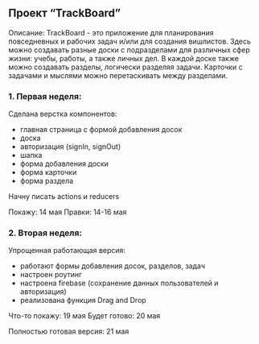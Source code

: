 ## Проект “TrackBoard”

Описание:
TrackBoard - это приложение для планирования повседневных и рабочих задач и/или для создания вишлистов. Здесь можно создавать разные доски с подразделами для различных сфер жизни: учебы, работы, а также личных дел. В каждой доске также можно создавать разделы, логически разделяя задачи. Карточки с задачами и мыслями можно перетаскивать между разделами.


### 1. Первая неделя: 

Сделана верстка компонентов:
- главная страница с формой добавления досок
- доска
- авторизация (signIn, signOut)
- шапка
- форма добавления доски
- форма карточки
- форма раздела

Начну писать actions и reducers

Покажу: 14 мая
Правки: 14-16 мая

### 2. Вторая неделя:

Упрощенная работающая версия: 
- работают формы добавления досок, разделов, задач
- настроен роутинг
- настроена firebase (сохранение данных пользователей и авторизация)
- реализована функция Drag and Drop

Что-то покажу: 19 мая
Будет готово:  20 мая

Полностью готовая версия: 21 мая

